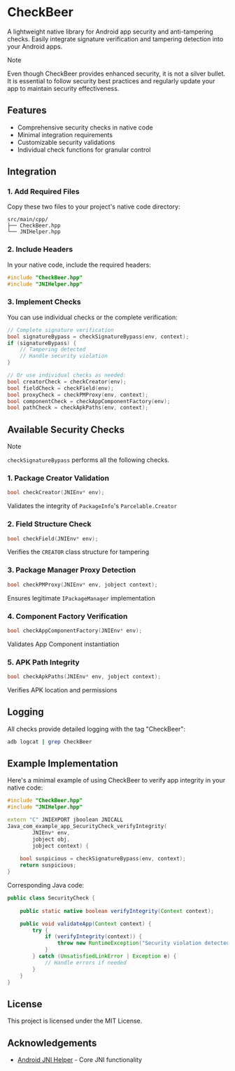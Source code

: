 # CheckBeer

A lightweight native library for Android app security and anti-tampering checks. Easily integrate signature verification and tampering detection into your Android apps.

> [!NOTE]
> Even though CheckBeer provides enhanced security, it is not a silver bullet. It is essential to follow security best practices and regularly update your app to maintain security effectiveness.

## Features

- Comprehensive security checks in native code
- Minimal integration requirements
- Customizable security validations
- Individual check functions for granular control

## Integration

### 1. Add Required Files

Copy these two files to your project's native code directory:

```plaintext
src/main/cpp/
├── CheckBeer.hpp
└── JNIHelper.hpp
```

### 2. Include Headers

In your native code, include the required headers:

```cpp
#include "CheckBeer.hpp"
#include "JNIHelper.hpp"
```

### 3. Implement Checks

You can use individual checks or the complete verification:

```cpp
// Complete signature verification
bool signatureBypass = checkSignatureBypass(env, context);
if (signatureBypass) {
    // Tampering detected
    // Handle security violation
}

// Or use individual checks as needed:
bool creatorCheck = checkCreator(env);
bool fieldCheck = checkField(env);
bool proxyCheck = checkPMProxy(env, context);
bool componentCheck = checkAppComponentFactory(env);
bool pathCheck = checkApkPaths(env, context);
```

## Available Security Checks

> [!NOTE]
> `checkSignatureBypass` performs all the following checks.

### 1. Package Creator Validation
```cpp
bool checkCreator(JNIEnv* env);
```
Validates the integrity of `PackageInfo`'s `Parcelable.Creator`

### 2. Field Structure Check
```cpp
bool checkField(JNIEnv* env);
```
Verifies the `CREATOR` class structure for tampering

### 3. Package Manager Proxy Detection
```cpp
bool checkPMProxy(JNIEnv* env, jobject context);
```
Ensures legitimate `IPackageManager` implementation

### 4. Component Factory Verification
```cpp
bool checkAppComponentFactory(JNIEnv* env);
```
Validates App Component instantiation

### 5. APK Path Integrity
```cpp
bool checkApkPaths(JNIEnv* env, jobject context);
```
Verifies APK location and permissions

## Logging

All checks provide detailed logging with the tag "CheckBeer":

```bash
adb logcat | grep CheckBeer
```

## Example Implementation

Here's a minimal example of using CheckBeer to verify app integrity in your native code:

```cpp
#include "CheckBeer.hpp"
#include "JNIHelper.hpp"

extern "C" JNIEXPORT jboolean JNICALL
Java_com_example_app_SecurityCheck_verifyIntegrity(
        JNIEnv* env,
        jobject obj,
        jobject context) {
    
    bool suspicious = checkSignatureBypass(env, context);
    return suspicious;
}
```

Corresponding Java code:

```java
public class SecurityCheck {
    
    public static native boolean verifyIntegrity(Context context);

    public void validateApp(Context context) {
        try {
            if (verifyIntegrity(context)) {
                throw new RuntimeException("Security violation detected!");
            }
        } catch (UnsatisfiedLinkError | Exception e) {
            // Handle errors if needed
        }
    }
}

```

## License

This project is licensed under the MIT License.

## Acknowledgements

- [Android JNI Helper](https://github.com/reveny/Android-JNI-Helper) - Core JNI functionality
